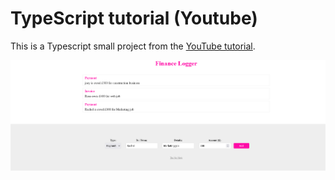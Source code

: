 # TypeScript tutorial (Youtube)

This is a Typescript small project from the [YouTube tutorial]([https://rb.gy/bnp9no](https://www.youtube.com/watch?v=IOzkOXSz9gE&list=PL4cUxeGkcC9gUgr39Q_yD6v-bSyMwKPUI&index=18)).

<img src="type-script/public/Screen.png" />



